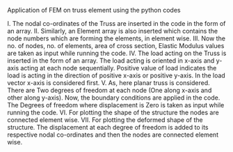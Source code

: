 Application of FEM on truss element using the python codes 

I.	The nodal co-ordinates of the Truss are inserted in the code in the form of an array.
II.	Similarly, an Element array is also inserted which contains the node numbers which are forming the elements, in element wise.
III. Now the no. of nodes, no. of elements, area of cross section, Elastic Modulus values are taken as input while running the code.
IV.	The load acting on the Truss is inserted in the form of an array. The load acting is oriented in x-axis and y-axis acting at each node sequentially.
    Positive value of load indicates the load is acting in the direction of positive x-axis or positive y-axis. In the load vector x-axis is considered first. 
V.	As, here planar truss is considered. There are Two degrees of freedom at each node (One along x-axis and other along y-axis).
    Now, the boundary conditions are applied in the code. The Degrees of freedom where displacement is Zero is taken as input while running the code. 
VI.	For plotting the shape of the structure the nodes are connected element wise.
VII.	For plotting the deformed shape of the structure.
      The displacement at each degree of freedom is added to its respective nodal co-ordinates and then the nodes are connected element wise.
